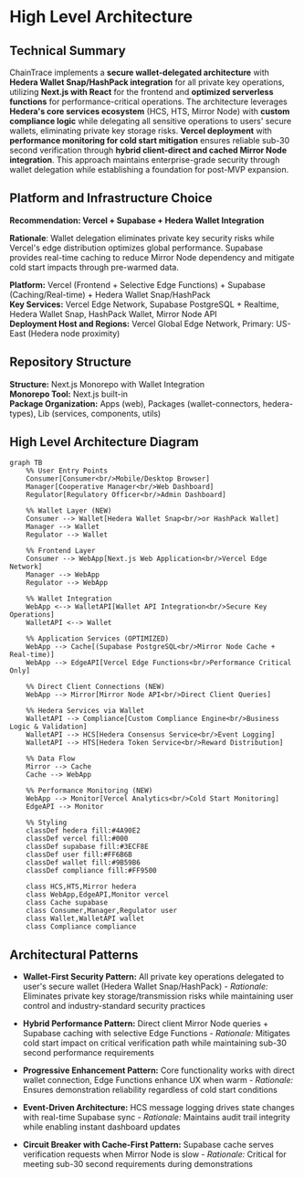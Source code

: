 # High Level Architecture

## Technical Summary

ChainTrace implements a **secure wallet-delegated architecture** with **Hedera Wallet Snap/HashPack integration** for all private key operations, utilizing **Next.js with React** for the frontend and **optimized serverless functions** for performance-critical operations. The architecture leverages **Hedera's core services ecosystem** (HCS, HTS, Mirror Node) with **custom compliance logic** while delegating all sensitive operations to users' secure wallets, eliminating private key storage risks. **Vercel deployment** with **performance monitoring for cold start mitigation** ensures reliable sub-30 second verification through **hybrid client-direct and cached Mirror Node integration**. This approach maintains enterprise-grade security through wallet delegation while establishing a foundation for post-MVP expansion.

## Platform and Infrastructure Choice

**Recommendation: Vercel + Supabase + Hedera Wallet Integration**

**Rationale**: Wallet delegation eliminates private key security risks while Vercel's edge distribution optimizes global performance. Supabase provides real-time caching to reduce Mirror Node dependency and mitigate cold start impacts through pre-warmed data.

**Platform:** Vercel (Frontend + Selective Edge Functions) + Supabase (Caching/Real-time) + Hedera Wallet Snap/HashPack  
**Key Services:** Vercel Edge Network, Supabase PostgreSQL + Realtime, Hedera Wallet Snap, HashPack Wallet, Mirror Node API  
**Deployment Host and Regions:** Vercel Global Edge Network, Primary: US-East (Hedera node proximity)

## Repository Structure

**Structure:** Next.js Monorepo with Wallet Integration  
**Monorepo Tool:** Next.js built-in  
**Package Organization:** Apps (web), Packages (wallet-connectors, hedera-types), Lib (services, components, utils)

## High Level Architecture Diagram

```mermaid
graph TB
    %% User Entry Points
    Consumer[Consumer<br/>Mobile/Desktop Browser]
    Manager[Cooperative Manager<br/>Web Dashboard]
    Regulator[Regulatory Officer<br/>Admin Dashboard]

    %% Wallet Layer (NEW)
    Consumer --> Wallet[Hedera Wallet Snap<br/>or HashPack Wallet]
    Manager --> Wallet
    Regulator --> Wallet

    %% Frontend Layer
    Consumer --> WebApp[Next.js Web Application<br/>Vercel Edge Network]
    Manager --> WebApp
    Regulator --> WebApp

    %% Wallet Integration
    WebApp <--> WalletAPI[Wallet API Integration<br/>Secure Key Operations]
    WalletAPI <--> Wallet

    %% Application Services (OPTIMIZED)
    WebApp --> Cache[(Supabase PostgreSQL<br/>Mirror Node Cache + Real-time)]
    WebApp --> EdgeAPI[Vercel Edge Functions<br/>Performance Critical Only]

    %% Direct Client Connections (NEW)
    WebApp --> Mirror[Mirror Node API<br/>Direct Client Queries]

    %% Hedera Services via Wallet
    WalletAPI --> Compliance[Custom Compliance Engine<br/>Business Logic & Validation]
    WalletAPI --> HCS[Hedera Consensus Service<br/>Event Logging]
    WalletAPI --> HTS[Hedera Token Service<br/>Reward Distribution]

    %% Data Flow
    Mirror --> Cache
    Cache --> WebApp

    %% Performance Monitoring (NEW)
    WebApp --> Monitor[Vercel Analytics<br/>Cold Start Monitoring]
    EdgeAPI --> Monitor

    %% Styling
    classDef hedera fill:#4A90E2
    classDef vercel fill:#000
    classDef supabase fill:#3ECF8E
    classDef user fill:#FF6B6B
    classDef wallet fill:#9B59B6
    classDef compliance fill:#FF9500

    class HCS,HTS,Mirror hedera
    class WebApp,EdgeAPI,Monitor vercel
    class Cache supabase
    class Consumer,Manager,Regulator user
    class Wallet,WalletAPI wallet
    class Compliance compliance
```

## Architectural Patterns

- **Wallet-First Security Pattern:** All private key operations delegated to user's secure wallet (Hedera Wallet Snap/HashPack) - _Rationale:_ Eliminates private key storage/transmission risks while maintaining user control and industry-standard security practices

- **Hybrid Performance Pattern:** Direct client Mirror Node queries + Supabase caching with selective Edge Functions - _Rationale:_ Mitigates cold start impact on critical verification path while maintaining sub-30 second performance requirements

- **Progressive Enhancement Pattern:** Core functionality works with direct wallet connection, Edge Functions enhance UX when warm - _Rationale:_ Ensures demonstration reliability regardless of cold start conditions

- **Event-Driven Architecture:** HCS message logging drives state changes with real-time Supabase sync - _Rationale:_ Maintains audit trail integrity while enabling instant dashboard updates

- **Circuit Breaker with Cache-First Pattern:** Supabase cache serves verification requests when Mirror Node is slow - _Rationale:_ Critical for meeting sub-30 second requirements during demonstrations
